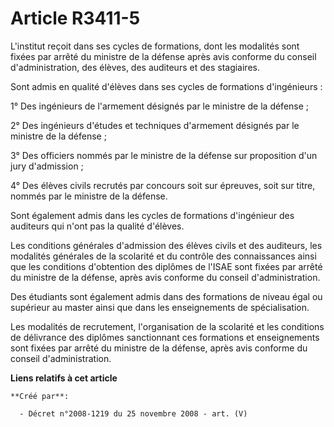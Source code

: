 # Article R3411-5

L'institut reçoit dans ses cycles de formations, dont les modalités sont fixées par arrêté du ministre de la défense après
avis conforme du conseil d'administration, des élèves, des auditeurs et des stagiaires.

Sont admis en qualité d'élèves dans ses cycles de formations d'ingénieurs :

1° Des ingénieurs de l'armement désignés par le ministre de la défense ;

2° Des ingénieurs d'études et techniques d'armement désignés par le ministre de la défense ;

3° Des officiers nommés par le ministre de la défense sur proposition d'un jury d'admission ;

4° Des élèves civils recrutés par concours soit sur épreuves, soit sur titre, nommés par le ministre de la défense.

Sont également admis dans les cycles de formations d'ingénieur des auditeurs qui n'ont pas la qualité d'élèves.

Les conditions générales d'admission des élèves civils et des auditeurs, les modalités générales de la scolarité et du
contrôle des connaissances ainsi que les conditions d'obtention des diplômes de l'ISAE sont fixées par arrêté du ministre de
la défense, après avis conforme du conseil d'administration.

Des étudiants sont également admis dans des formations de niveau égal ou supérieur au master ainsi que dans les enseignements
de spécialisation.

Les modalités de recrutement, l'organisation de la scolarité et les conditions de délivrance des diplômes sanctionnant ces
formations et enseignements sont fixées par arrêté du ministre de la défense, après avis conforme du conseil
d'administration.

**Liens relatifs à cet article**

	**Créé par**:

	  - Décret n°2008-1219 du 25 novembre 2008 - art. (V)
